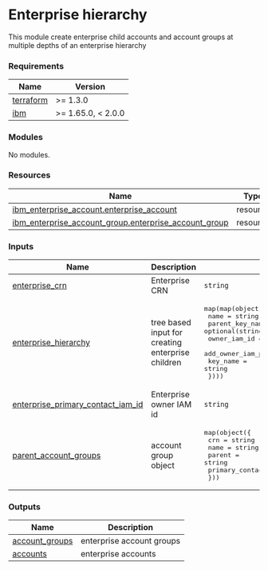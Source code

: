 # Enterprise hierarchy

This module create enterprise child accounts and account groups at multiple depths of an enterprise hierarchy

<!-- BEGINNING OF PRE-COMMIT-TERRAFORM DOCS HOOK -->
### Requirements

| Name | Version |
|------|---------|
| <a name="requirement_terraform"></a> [terraform](#requirement\_terraform) | >= 1.3.0 |
| <a name="requirement_ibm"></a> [ibm](#requirement\_ibm) | >= 1.65.0, < 2.0.0 |

### Modules

No modules.

### Resources

| Name | Type |
|------|------|
| [ibm_enterprise_account.enterprise_account](https://registry.terraform.io/providers/IBM-Cloud/ibm/latest/docs/resources/enterprise_account) | resource |
| [ibm_enterprise_account_group.enterprise_account_group](https://registry.terraform.io/providers/IBM-Cloud/ibm/latest/docs/resources/enterprise_account_group) | resource |

### Inputs

| Name | Description | Type | Default | Required |
|------|-------------|------|---------|:--------:|
| <a name="input_enterprise_crn"></a> [enterprise\_crn](#input\_enterprise\_crn) | Enterprise CRN | `string` | n/a | yes |
| <a name="input_enterprise_hierarchy"></a> [enterprise\_hierarchy](#input\_enterprise\_hierarchy) | tree based input for creating enterprise children | <pre>map(map(object({<br/>    name                   = string<br/>    parent_key_name        = optional(string, null)<br/>    owner_iam_id           = optional(string, null)<br/>    add_owner_iam_policies = optional(bool, false)<br/>    key_name               = string<br/>  })))</pre> | n/a | yes |
| <a name="input_enterprise_primary_contact_iam_id"></a> [enterprise\_primary\_contact\_iam\_id](#input\_enterprise\_primary\_contact\_iam\_id) | Enterprise owner IAM id | `string` | n/a | yes |
| <a name="input_parent_account_groups"></a> [parent\_account\_groups](#input\_parent\_account\_groups) | account group object | <pre>map(object({<br/>    crn                    = string<br/>    name                   = string<br/>    parent                 = string<br/>    primary_contact_iam_id = string<br/>  }))</pre> | n/a | yes |

### Outputs

| Name | Description |
|------|-------------|
| <a name="output_account_groups"></a> [account\_groups](#output\_account\_groups) | enterprise account groups |
| <a name="output_accounts"></a> [accounts](#output\_accounts) | enterprise accounts |
<!-- END OF PRE-COMMIT-TERRAFORM DOCS HOOK -->
